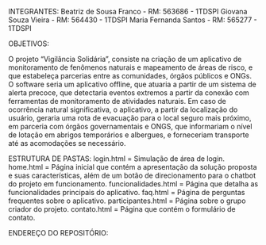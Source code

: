 INTEGRANTES:
Beatriz de Sousa Franco - RM: 563686 - 1TDSPI
Giovana  Souza Vieira - RM: 564430 - 1TDSPI
Maria Fernanda Santos - RM: 565277 - 1TDSPI

OBJETIVOS:

O projeto “Vigilância Solidária”, consiste na criação de um aplicativo de monitoramento de fenômenos naturais e mapeamento de áreas de risco, e que estabeleça parcerias entre as comunidades, 
órgãos públicos e ONGs.
O software seria um aplicativo offline, que atuaria a partir de um sistema de alerta precoce, que detectaria eventos extremos a partir da conexão com ferramentas de monitoramento de 
atividades naturais.
Em caso de ocorrência natural significativa, o aplicativo, a partir da localização do usuário, geraria uma rota de evacuação para o local seguro mais próximo, em parceria com órgãos 
governamentais e ONGS, que informariam o nível de lotação em abrigos temporários e albergues, e forneceriam transporte até as acomodações se necessário. 

ESTRUTURA DE PASTAS:
login.html = Simulação de área de login. 
home.html = Página inicial que contém a apresentação da solução proposta e suas características, além de um botão de direcionamento para o chatbot do projeto em funcionamento.
funcionalidades.html = Página que detalha as funcionalidades principais do aplicativo.
faq.html = Página de perguntas frequentes sobre o aplicativo. 
participantes.html = Página sobre o grupo criador do projeto.
contato.html = Página que contém o formulário de contato.


ENDEREÇO DO REPOSITÓRIO:





